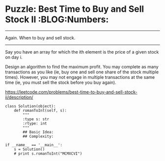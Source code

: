 # Puzzle: Best Time to Buy and Sell Stock II     :BLOG:Numbers:


---

Again. When to buy and sell stock.  

---

Say you have an array for which the ith element is the price of a given stock on day i.  

Design an algorithm to find the maximum profit. You may complete as many transactions as you like (ie, buy one and sell one share of the stock multiple times). However, you may not engage in multiple transactions at the same time (ie, you must sell the stock before you buy again).  

<https://leetcode.com/problems/best-time-to-buy-and-sell-stock-ii/description/>  

    class Solution(object):
        def romanToInt(self, s):
            """
            :type s: str
            :rtype: int
            """
            ## Basic Idea:
            ## Complexity:
    
    if __name__ == '__main__':
        s = Solution()
        # print s.romanToInt("MCMXCVI")